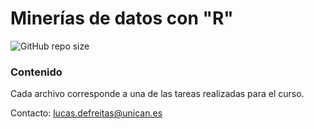 # Minerías de datos con "R"

![GitHub repo size](https://img.shields.io/github/repo-size/defreitasL/MineriaDatosR)

### Contenido

Cada archivo corresponde a una de las tareas realizadas para el curso.

Contacto: lucas.defreitas@unican.es
